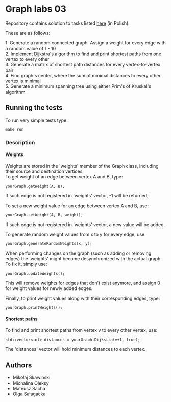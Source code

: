 # Graph labs 03

Repository contains solution to tasks listed [here](http://home.agh.edu.pl/~ewach/grafy/Zestaw_3.pdf) (in Polish).
<p>
These are as follows:
<p>
1. Generate a random connected graph. Assign a weight for every edge with a random value of 1 - 10 <br />
2. Implement Dijkstra's algorithm to find and print shortest paths from one vertex to every other <br />
3. Generate a matrix of shortest path distances for every vertex-to-vertex pair <br />
4. Find graph's center, where the sum of minimal distances to every other vertex is minimal <br />
5. Generate a minimum spanning tree using either Prim's of Kruskal's algorithm <br />


## Running the tests

To run very simple tests type:

```
make run
```

### Description

#### Weights

Weights are stored in the 'weights' member of the Graph class, including their source and destination vertices. <br />
To get weight of an edge between vertex A and B, type:
```
yourGraph.getWeight(A, B);
```
If such edge is not registered in 'weights' vector, -1 will be returned;

To set a new weight value for an edge between vertex A and B, use:

```
yourGraph.setWeight(A, B, weight);
```
If such edge is not registered in 'weights' vector, a new value will be added.

To generate random weight values from x to y for every edge, use:
```
yourGraph.generateRandomWeights(x, y);
```
When performing changes on the graph (such as adding or removing edges) the 'weights' might become desynchronized with the actual graph. To fix it, simply use:
```
yourGraph.updateWeights();
```
This will remove weights for edges that don't exist anymore, and assign 0 for weight values for newly added edges.

Finally, to print weight values along with their corresponding edges, type:
```
yourGraph.printWeights();
```


#### Shortest paths

To find and print shortest paths from vertex v to every other vertex, use:

```
std::vector<int> distances = yourGraph.Dijkstra(v+1, true);
```
The 'distances' vector will hold minimum distances to each vertex.

## Authors

* Mikołaj Skawiński
* Michalina Oleksy
* Mateusz Sacha
* Olga Sałagacka

